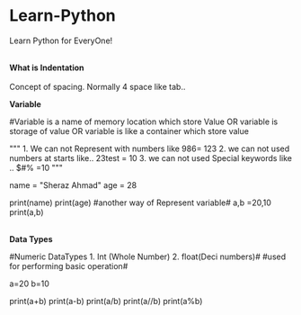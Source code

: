 # Learn-Python
Learn Python for EveryOne! </br></br>

**What  is Indentation** </br></br>
Concept of spacing. Normally 4 space like tab..</br>

**Variable**</br>

#Variable is a name of memory location which store Value OR variable is storage of value OR variable is like a container which store value

""" 1. We can not Represent with numbers like    986= 123
    2. we can not used numbers at starts like..   23test = 10
    3. we can not used Special keywords  like .. $#% =10
"""

name = "Sheraz Ahmad"
age = 28
      
print(name)
print(age)
#another way of Represent variable#
a,b =20,10
print(a,b)</br></br>

**Data Types**</br>

#Numeric DataTypes 1. Int (Whole Number) 2. float(Deci numbers)#
#used for performing basic operation#

a=20 
b=10

print(a+b)
print(a-b)
print(a/b)
print(a//b)
print(a%b)





